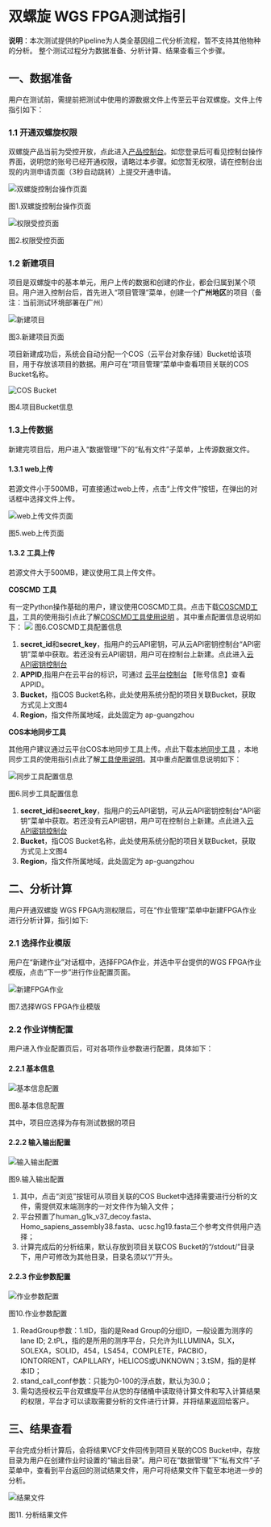 # 双螺旋 WGS FPGA测试指引 #
**说明**：本次测试提供的Pipeline为人类全基因组二代分析流程，暂不支持其他物种的分析。
整个测试过程分为数据准备、分析计算、结果查看三个步骤。
## 一、数据准备 ##
用户在测试前，需提前把测试中使用的源数据文件上传至云平台双螺旋。文件上传指引如下：
### 1.1 开通双螺旋权限 ###
双螺旋产品当前为受控开放，点此进入[产品控制台](http://console.tcecqpoc.fsphere.cn/helix)。如您登录后可看见控制台操作界面，说明您的账号已经开通权限，请略过本步骤。如您暂无权限，请在控制台出现的内测申请页面（3秒自动跳转）上提交开通申请。

![双螺旋控制台操作页面](http://imgcache.tcecqpoc.fsphere.cn/image/mc.qcloudimg.com/static/img/5d6fe42b955323dbda84b521e07a95ef/image.png)

图1.双螺旋控制台操作页面

![权限受控页面](http://imgcache.tcecqpoc.fsphere.cn/image/mc.qcloudimg.com/static/img/6ff612dcbbeb8b4ff58f598393f7e5e3/image.png)

图2.权限受控页面
### 1.2 新建项目 ###
项目是双螺旋中的基本单元，用户上传的数据和创建的作业，都会归属到某个项目。用户进入控制台后，首先进入“项目管理”菜单，创建一个**广州地区**的项目（备注：当前测试环境部署在广州）

![新建项目](http://imgcache.tcecqpoc.fsphere.cn/image/mc.qcloudimg.com/static/img/adf15e5565d506f6afc4f5cdb3fb2a07/image.png)

图3.新建项目页面

项目新建成功后，系统会自动分配一个COS（云平台对象存储）Bucket给该项目，用于存放该项目的数据。用户可在“项目管理”菜单中查看项目关联的COS Bucket名称。

![COS Bucket](http://imgcache.tcecqpoc.fsphere.cn/image/mc.qcloudimg.com/static/img/261f27ccb63523a651a0943be2771797/COS+Bucket.png)

图4.项目Bucket信息
### 1.3上传数据 ###
新建完项目后，用户进入“数据管理”下的“私有文件”子菜单，上传源数据文件。
#### 1.3.1 web上传 ####
若源文件小于500MB，可直接通过web上传，点击“上传文件”按钮，在弹出的对话框中选择文件上传。

![web上传文件页面](http://imgcache.tcecqpoc.fsphere.cn/image/mc.qcloudimg.com/static/img/771a25660e72828e5e746973b4defb4f/image.png)

图5.web上传页面
#### 1.3.2 工具上传 ####
若源文件大于500MB，建议使用工具上传文件。

**COSCMD 工具**

有一定Python操作基础的用户，建议使用COSCMD工具。点击下载[COSCMD工具](https://github.com/tencentyun/coscmd)，工具的使用指引点此了解[COSCMD工具使用说明](http://tcecqpoc.fsphere.cn/document/product/436/10976)
。其中重点配置信息说明如下：
![](http://imgcache.tcecqpoc.fsphere.cn/image/mc.qcloudimg.com/static/img/cb4a6d9006514cbc54e71fe6db395064/image.png)
图6.COSCMD工具配置信息

1. **secret_id**和**secret_key**，指用户的云API密钥，可从云API密钥控制台“API密钥”菜单中获取。若还没有云API密钥，用户可在控制台上新建。点此进入[云API密钥控制台](http://console.tcecqpoc.fsphere.cn/capi "API密钥")
2. **APPID**,指用户在云平台的标识，可通过 [云平台控制台](http://console.tcecqpoc.fsphere.cn/) 【账号信息】查看 APPID。
3. **Bucket**，指COS Bucket名称，此处使用系统分配的项目关联Bucket，获取方式见上文图4
4. **Region**，指文件所属地域，此处固定为 ap-guangzhou



**COS本地同步工具**

其他用户建议通过云平台COS本地同步工具上传。点此下载[本地同步工具](https://github.com/tencentyun/cos_sync_tools_v5 "COS同步工具")
，本地同步工具的使用指引点此了解[工具使用说明](http://tcecqpoc.fsphere.cn/document/product/436/7133 "本地同步工具使用说明")。其中重点配置信息说明如下：

![同步工具配置信息](http://imgcache.tcecqpoc.fsphere.cn/image/mc.qcloudimg.com/static/img/fcafb9aa397b49c39b720430d27f2350/image.png)

图6.同步工具配置信息

1. **secret_id**和**secret_key**，指用户的云API密钥，可从云API密钥控制台“API密钥”菜单中获取。若还没有云API密钥，用户可在控制台上新建。点此进入[云API密钥控制台](http://console.tcecqpoc.fsphere.cn/capi "API密钥")
2. **Bucket**，指COS Bucket名称，此处使用系统分配的项目关联Bucket，获取方式见上文图4
3. **Region**，指文件所属地域，此处固定为 ap-guangzhou

## 二、分析计算 ##
用户开通双螺旋 WGS FPGA内测权限后，可在“作业管理”菜单中新建FPGA作业进行分析计算，指引如下:
### 2.1 选择作业模版 ###
用户在“新建作业”对话框中，选择FPGA作业，并选中平台提供的WGS FPGA作业模版，点击“下一步”进行作业配置页面。

![新建FPGA作业](http://imgcache.tcecqpoc.fsphere.cn/image/mc.qcloudimg.com/static/img/cda1f8a4da89153700bc12037194e8bf/image.png)

图7.选择WGS FPGA作业模版
### 2.2 作业详情配置 ###
用户进入作业配置页后，可对各项作业参数进行配置，具体如下：
#### 2.2.1 基本信息 ####

![基本信息配置](http://imgcache.tcecqpoc.fsphere.cn/image/mc.qcloudimg.com/static/img/02f8b81f6d81fb491f844ffe5eaebe51/image.png)

图8.基本信息配置

其中，项目应选择为存有测试数据的项目 
#### 2.2.2 输入输出配置 ####

![输入输出配置](http://imgcache.tcecqpoc.fsphere.cn/image/mc.qcloudimg.com/static/img/25b2daf78309b68997799fd51b0a53e5/image.png)

图9.输入输出配置

1. 其中，点击“浏览”按钮可从项目关联的COS Bucket中选择需要进行分析的文件，需提供双末端测序的一对文件作为输入文件；
2. 平台预置了human_g1k_v37_decoy.fasta、Homo_sapiens_assembly38.fasta、ucsc.hg19.fasta三个参考文件供用户选择；
3. 计算完成后的分析结果，默认存放到项目关联COS Bucket的“/stdout/”目录下，用户可修改为其他目录，目录名须以“/”开头。
#### 2.2.3 作业参数配置 ####

![作业参数配置](http://imgcache.tcecqpoc.fsphere.cn/image/mc.qcloudimg.com/static/img/fef8494116763e4110c365fc980837ee/image.png)

图10.作业参数配置

1. ReadGroup参数：1.tID，指的是Read Group的分组ID，一般设置为测序的lane ID; 2.tPL，指的是所用的测序平台，只允许为ILLUMINA，SLX，SOLEXA，SOLID，454，LS454，COMPLETE，PACBIO，IONTORRENT，CAPILLARY，HELICOS或UNKNOWN；3.tSM，指的是样本ID；
2. stand_call_conf参数：只能为0-100的浮点数，默认为30.0；
3. 需勾选授权云平台双螺旋平台从您的存储桶中读取待计算文件和写入计算结果的权限，平台才可以读取需要分析的文件进行计算，并将结果返回给客户。

## 三、结果查看 ##
平台完成分析计算后，会将结果VCF文件回传到项目关联的COS Bucket中，存放目录为用户在创建作业时设置的“输出目录”。用户可在“数据管理”下“私有文件”子菜单中，查看到平台返回的测试结果文件，用户可将结果文件下载至本地进一步的分析。

![结果文件](http://imgcache.tcecqpoc.fsphere.cn/image/mc.qcloudimg.com/static/img/a2f07c6b2879b776496965fd78b3800c/image.png)

图11. 分析结果文件
